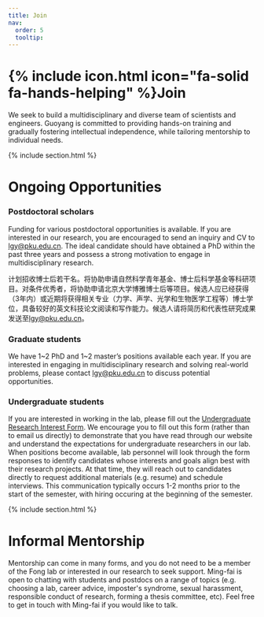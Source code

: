 ```yaml
---
title: Join
nav:
  order: 5
  tooltip: 
---
```


# {% include icon.html icon="fa-solid fa-hands-helping" %}Join

We seek to build a multidisciplinary and diverse team of scientists and engineers. Guoyang is committed to providing hands-on training and gradually fostering intellectual independence, while tailoring mentorship to individual needs.

{% include section.html %}


# Ongoing Opportunities

<!--### Staff Positions
Technician positions open up every 1-2 years.  If you are interested in learning about future opportunities or anticipated hiring timelines, please send an inquiry to [ming-fai.fong@bme.gatech.edu](mailto:ming-fai.fong@bme.gatech.edu).-->

### Postdoctoral scholars
Funding for various postdoctoral opportunities is available. If you are interested in our research, you are encouraged to send an inquiry and CV to [lgy@pku.edu.cn](mailto:lgy@pku.edu.cn). The ideal candidate should have obtained a PhD within the past three years and possess a strong motivation to engage in multidisciplinary research.

计划招收博士后若干名。将协助申请自然科学青年基金、博士后科学基金等科研项目。对条件优秀者，将协助申请北京大学博雅博士后等项目。候选人应已经获得（3年内）或近期将获得相关专业（力学、声学、光学和生物医学工程等）博士学位，具备较好的英文科技论文阅读和写作能力。候选人请将简历和代表性研究成果发送至[lgy@pku.edu.cn](mailto:lgy@pku.edu.cn)。

### Graduate students
We have 1~2 PhD and 1~2 master’s positions available each year. If you are interested in engaging in multidisciplinary research and solving real-world problems, please contact [lgy@pku.edu.cn](mailto:lgy@pku.edu.cn) to discuss potential opportunities.

### Undergraduate students
If you are interested in working in the lab, please fill out the [Undergraduate Research Interest Form](https://forms.office.com/r/QD7qYbh2Et).  We encourage you to fill out this form (rather than to email us directly) to demonstrate that you have read through our website and understand the expectations for undergraduate researchers in our lab.  When positions become available, lab personnel will look through the form responses to identify candidates whose interests and goals align best with their research projects.  At that time, they will reach out to candidates directly to request additional materials (e.g. resume) and schedule interviews.  This communication typically occurs 1-2 months prior to the start of the semester, with hiring occuring at the beginning of the semester.

{% include section.html %}

# Informal Mentorship

Mentorship can come in many forms, and you do not need to be a member of the Fong lab or interested in our research to seek support.  Ming-fai is open to chatting with students and postdocs on a range of topics (e.g. choosing a lab, career advice, imposter's syndrome, sexual harassment, responsible conduct of research, forming a thesis committee, etc).  Feel free to get in touch with Ming-fai if you would like to talk.
